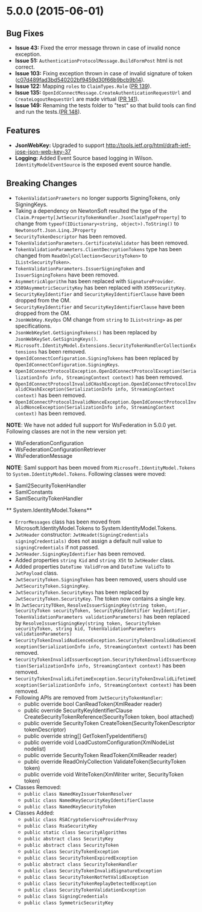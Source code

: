 <a name="5.0.0"></a>
# 5.0.0 (2015-06-01)

## Bug Fixes

* **Issue 43:** Fixed the error message thrown in case of invalid nonce exception.
* **Issue 51:** `AuthenticationProtocolMessage.BuildFormPost` html is not correct.
* **Issue 103:** Fixing exception thrown in case of invalid signature of token ([c07d489fad3bd540202bf9459d30f66b9bcb9b14](https://github.com/brentschmaltz/azure-activedirectory-identitymodel-extensions-for-dotnet/commit/c07d489fad3bd540202bf9459d30f66b9bcb9b14)).
* **Issue 122:** Mapping `roles` to `ClaimTypes.Role` ([PR 139](https://github.com/AzureAD/azure-activedirectory-identitymodel-extensions-for-dotnet/pull/139)).
* **Issue 135:** `OpenIdConnectMessage.CreateAuthenticationRequestUrl` and `CreateLogoutRequestUrl` are made virtual ([PR 141](https://github.com/AzureAD/azure-activedirectory-identitymodel-extensions-for-dotnet/pull/141)). 
* **Issue 149:** Renaming the tests folder to "test" so that build tools can find and run the tests.([PR 148](https://github.com/AzureAD/azure-activedirectory-identitymodel-extensions-for-dotnet/pull/148)).


## Features
* **JsonWebKey:** Upgraded to support http://tools.ietf.org/html/draft-ietf-jose-json-web-key-37
* **Logging:** Added Event Source based logging in Wilson. `IdentityModelEventSource` is the exposed event source handle.

## Breaking Changes
* `TokenValidationPrameters` no longer supports SigningTokens, only SigningKeys.
*  Taking a dependency on NewtonSoft resulted the type of the `Claim.Property[JwtSecurityTokenHandler.JsonClaimTypeProperty]` to change from `typeof(IDictionary<string, object>).ToString()` to `Newtonsoft.Json.Linq.JProperty`
*  `SecurityTokenDescriptor` has been removed.
*  `TokenValidationParameters.CertificateValidator` has been removed.
*  `TokenValidationParameters.ClientDecryptionTokens` type has been changed from `ReadOnlyCollection<SecurityToken>` to `IList<SecurityToken>`.
*  `TokenValidationParameters.IssuerSigningToken` and `IssuerSigningTokens` have been removed.
*  `AsymmetricAlgorithm` has been replaced with `SignatureProvider`.
*  `X509AsymmetricSecurityKey` has been replaced with `X509SecurityKey`.
*  `SecurityKeyIdentifier` and `SecurityKeyIdentifierClause` have been dropped from the OM.
*  `SecurityKeyIdentifier` and `SecurityKeyIdentifierClause` have been dropped from the OM.
*  `JsonWebKey.KeyOps` OM change from `string` to `IList<string>` as per specifications.
*  `JsonWebKeySet.GetSigningTokens()` has been replaced by `JsonWebKeySet.GetSigningKeys()`.
*  `Microsoft.IdentityModel.Extensions.SecurityTokenHandlerCollectionExtensions` has been removed.
*  `OpenIdConnectConfiguration.SigningTokens` has been replaced by `OpenIdConnectConfiguration.SigningKeys`.
*  `OpenIdConnectProtocolException.OpenIdConnectProtocolException(SerializationInfo info, StreamingContext context)` has been removed.
*  `OpenIdConnectProtocolInvalidCHashException.OpenIdConnectProtocolInvalidCHashException(SerializationInfo info, StreamingContext context)` has been removed.
*  `OpenIdConnectProtocolInvalidNonceException.OpenIdConnectProtocolInvalidNonceException(SerializationInfo info, StreamingContext context)` has been removed.

**NOTE**: We have not added full support for WsFederation in 5.0.0 yet. Following classes are not in the new version yet:
* WsFederationConfiguration
* WsFederationConfigurationRetriever
* WsFederationMessage

**NOTE**: Saml support has been moved from `Microsoft.IdentityModel.Tokens` to `System.IdentityModel.Tokens`. Following classes were moved:
* Saml2SecurityTokenHandler
* SamlConstants
* SamlSecurityTokenHandler

** System.IdentityModel.Tokens**
* `ErrorMessages` class has been moved from Microsoft.IdentityModel.Tokens to System.IdentityModel.Tokens.
* `JwtHeader` constructor: `JwtHeadet(SigningCredentials signingCredentials)` does not assign a default null value to `signingCredentials` if not passed.
* `JwtHeader.SigningKeyIdentifier` has been removed.
* Added properties `string Kid` and `string X5t` to `JwtHeader` class.
* Added properties `DateTime ValidFrom` and `DateTime ValidTo` to `JwtPayload` class.
* `JwtSecurityToken.SigningToken` has been removed, users should use `JwtSecurityToken.SigningKey`.
* `JwtSecurityToken.SecurityKeys` has been replaced by `JwtSecurityToken.SecurityKey`. The token now contains a single key.
* In `JwtSecurityTOken`, `ResolveIssuerSigningKey(string token, SecurityToken securityToken, SecurityKeyIdentifier keyIdentifier, TokenValidationParameters validationParameters)` has been replaced by `ResolveIssuerSigningKey(string token, SecurityToken securityToken, string kid, TokenValidationParameters validationParameters)`
* `SecurityTokenInvalidAudienceException.SecurityTokenInvalidAudienceException(SerializationInfo info, StreamingContext context)` has been removed.
* `SecurityTokenInvalidIssuerException.SecurityTokenInvalidIssuerException(SerializationInfo info, StreamingContext context)` has been removed.
* `SecurityTokenInvalidLifetimeException.SecurityTokenInvalidLifetimeException(SerializationInfo info, StreamingContext context)` has been removed.
* Following APIs are removed from `JwtSecurityTokenHandler`:
    * public override bool CanReadToken(XmlReader reader)
    * public override SecurityKeyIdentifierClause CreateSecurityTokenReference(SecurityToken token, bool attached)
    * public override SecurityToken CreateToken(SecurityTokenDescriptor tokenDescriptor)
    * public override string[] GetTokenTypeIdentifiers()
    * public override void LoadCustomConfiguration(XmlNodeList nodelist)
    * public override SecurityToken ReadToken(XmlReader reader)
    * public override ReadOnlyCollection<ClaimsIdentity> ValidateToken(SecurityToken token)
    * public override void WriteToken(XmlWriter writer, SecurityToken token)
* Classes Removed:
    * `public class NamedKeyIssuerTokenResolver`
    * `public class NamedKeySecurityKeyIdentifierClause`
    * `public class NamedKeySecurityToken`
* Classes Added:
    * `public class RSACryptoServiceProviderProxy`
    * `public class RsaSecurityKey`
    * `public static class SecurityAlgorithms`
    * `public abstract class SecurityKey`
    * `public abstract class SecurityToken`
    * `public class SecurityTokenException`
    * `public class SecurityTokenExpiredException`
    * `public abstract class SecurityTokenHandler`
    * `public class SecurityTokenInvalidSignatureException`
    * `public class SecurityTokenNotYetValidException`
    * `public class SecurityTokenReplayDetectedException`
    * `public class SecurityTokenValidationException`
    * `public class SigningCredentials`
    * `public class SymmetricSecurityKey`


